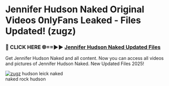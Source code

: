 # Jennifer Hudson Naked Original Videos 0nlyFans Leaked - Files Updated! (zugz)

<h3>🔴 CLICK HERE 🌐==►► <a href="https://tinyurl.com/yckcrads" rel="nofollow">Jennifer Hudson Naked Updated Files</a></h3>

Get Jennifer Hudson Naked and all content. Now you can access all videos and pictures of Jennifer Hudson Naked. New Updated Files 2025!

[![zugz](https://i.imgur.com/hpKpOFt.gif)](https://tinyurl.com/yckcrads)
hudson leick naked<br>
naked rock hudson